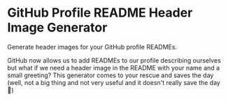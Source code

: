 # GitHub Profile README Header Image Generator

Generate header images for your GitHub profile READMEs.

GitHub now allows us to add READMEs to our profile describing ourselves but what if we need a header image in the README with your name and a small greeting? This generator comes to your rescue and saves the day (well, not a big thing and not very useful and it doesn't really save the day :shrug:)